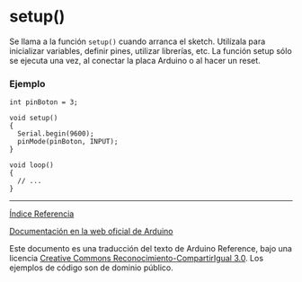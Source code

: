 # setup()

Se llama a la función ```setup()``` cuando arranca el sketch. Utilízala para inicializar variables, definir pines, utilizar librerías, etc. La función setup sólo se ejecuta una vez, al conectar la placa Arduino o al hacer un reset.

### Ejemplo

```Arduino 
int pinBoton = 3;

void setup()
{
  Serial.begin(9600);
  pinMode(pinBoton, INPUT);
}

void loop()
{
  // ...
}
```

-------------------------

[Índice Referencia](https://github.com/Hector-G/WIP/blob/master/Arduino/Reference.md)


[Documentación en la web oficial de Arduino](https://www.arduino.cc/en/Reference/Setup)

Este documento es una traducción del texto de Arduino Reference, bajo una licencia [Creative Commons Reconocimiento-CompartirIgual 3.0](https://creativecommons.org/licenses/by-sa/3.0/es/). Los ejemplos de código son de dominio público.

